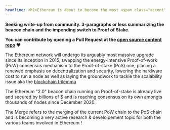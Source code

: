 ```yaml
---
headline: <h1>Ethereum is about to become the most <span class="accent">powerful</span>, most <span class="accent">used</span>, most <span class="accent">credibly-neutral</span>, and most <span class="accent accent-green">energy-efficient</span> blockchain network in existence.</h1>
---
```


**Seeking write-up from community. 3-paragraphs or less summarizing the beacon chain and the impending switch to Proof of Stake.**

**You can contribute by opening a Pull Request at the [open source content repo](https://github.com/InsideTheSim/ethmerge.com-content) ❤️**

The Ethereum network will undergo its arguably most massive upgrade since its inception in 2015, swapping the energy-intensive Proof-of-work (PoW) consensus mechanism to the Proof-of-stake (PoS) one, placing a renewed emphasis on decentralization and security, lowering the hardware cost to run a node as well as laying the groundwork to tackle the scalability issue aka the [blockchain trilemma](https://ethereum.org/en/eth2/vision/)

The Ethereum "2.0" beacon chain running on Proof-of-stake is already live and secured by billions of $ and is reaching consensus on its own amongts thousands of nodes since December 2020.

The Merge refers to the merging of the current PoW chain to the PoS chain and is becoming a very active research & develoipement topic for both the various teams involved in Ethereum ! 